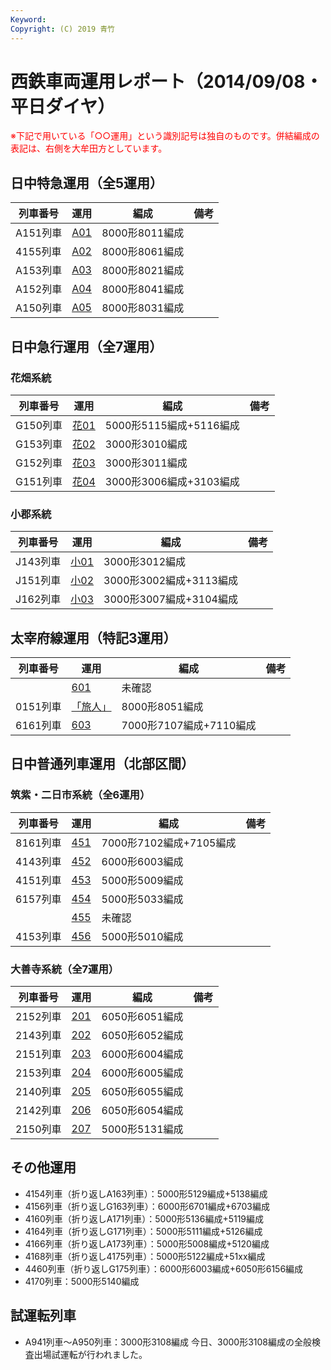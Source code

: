 ```yaml
---
Keyword: 
Copyright: (C) 2019 青竹
---
```


# 西鉄車両運用レポート（2014/09/08・平日ダイヤ）

<span style="color:#FF0000;">※下記で用いている「○○運用」という識別記号は独自のものです。併結編成の表記は、右側を大牟田方としています。</span>

## 日中特急運用（全5運用）

| 列車番号 | 運用 | 編成 | 備考 |
| --- | --- | --- | --- |
| A151列車 | [A01](http://aotake91.yu-nagi.com/railway/nishitetsu/20140322kaisei/unyoulist-weekday.htm#WA01) | 8000形8011編成 |  |
| 4155列車 | [A02](http://aotake91.yu-nagi.com/railway/nishitetsu/20140322kaisei/unyoulist-weekday.htm#WA02) | 8000形8061編成 |  |
| A153列車 | [A03](http://aotake91.yu-nagi.com/railway/nishitetsu/20140322kaisei/unyoulist-weekday.htm#WA03) | 8000形8021編成 |  |
| A152列車 | [A04](http://aotake91.yu-nagi.com/railway/nishitetsu/20140322kaisei/unyoulist-weekday.htm#WA04) | 8000形8041編成 |  |
| A150列車 | [A05](http://aotake91.yu-nagi.com/railway/nishitetsu/20140322kaisei/unyoulist-weekday.htm#WA05) | 8000形8031編成 |  |

## 日中急行運用（全7運用）

### 花畑系統

| 列車番号 | 運用 | 編成 | 備考 |
| --- | --- | --- | --- |
| G150列車 | [花01](http://aotake91.yu-nagi.com/railway/nishitetsu/20140322kaisei/unyoulist-weekday.htm#WG01) | 5000形5115編成+5116編成 |  |
| G153列車 | [花02](http://aotake91.yu-nagi.com/railway/nishitetsu/20140322kaisei/unyoulist-weekday.htm#WG02) | 3000形3010編成 |  |
| G152列車 | [花03](http://aotake91.yu-nagi.com/railway/nishitetsu/20140322kaisei/unyoulist-weekday.htm#WG03) | 3000形3011編成 |  |
| G151列車 | [花04](http://aotake91.yu-nagi.com/railway/nishitetsu/20140322kaisei/unyoulist-weekday.htm#WG04) | 3000形3006編成+3103編成 |  |

### 小郡系統

| 列車番号 | 運用 | 編成 | 備考 |
| --- | --- | --- | --- |
| J143列車 | [小01](http://aotake91.yu-nagi.com/railway/nishitetsu/20140322kaisei/unyoulist-weekday.htm#WJ01) | 3000形3012編成 |  |
| J151列車 | [小02](http://aotake91.yu-nagi.com/railway/nishitetsu/20140322kaisei/unyoulist-weekday.htm#WJ02) | 3000形3002編成+3113編成 |  |
| J162列車 | [小03](http://aotake91.yu-nagi.com/railway/nishitetsu/20140322kaisei/unyoulist-weekday.htm#WJ03) | 3000形3007編成+3104編成 |  |

## 太宰府線運用（特記3運用）

| 列車番号 | 運用 | 編成 | 備考 |
| --- | --- | --- | --- |
|  | [601](http://aotake91.yu-nagi.com/railway/nishitetsu/20140322kaisei/unyoulist-weekday.htm#W601) | 未確認 |  |
| 0151列車 | [「旅人」](http://aotake91.yu-nagi.com/railway/nishitetsu/20140322kaisei/unyoulist-weekday.htm#W602) | 8000形8051編成 |  |
| 6161列車 | [603](http://aotake91.yu-nagi.com/railway/nishitetsu/20140322kaisei/unyoulist-weekday.htm#W603) | 7000形7107編成+7110編成 |  |

## 日中普通列車運用（北部区間）

### 筑紫・二日市系統（全6運用）

| 列車番号 | 運用 | 編成 | 備考 |
| --- | --- | --- | --- |
| 8161列車 | [451](http://aotake91.yu-nagi.com/railway/nishitetsu/20140322kaisei/unyoulist-weekday.htm#W451) | 7000形7102編成+7105編成 |  |
| 4143列車 | [452](http://aotake91.yu-nagi.com/railway/nishitetsu/20140322kaisei/unyoulist-weekday.htm#W452) | 6000形6003編成 |  |
| 4151列車 | [453](http://aotake91.yu-nagi.com/railway/nishitetsu/20140322kaisei/unyoulist-weekday.htm#W453) | 5000形5009編成 |  |
| 6157列車 | [454](http://aotake91.yu-nagi.com/railway/nishitetsu/20140322kaisei/unyoulist-weekday.htm#W454) | 5000形5033編成 |  |
|  | [455](http://aotake91.yu-nagi.com/railway/nishitetsu/20140322kaisei/unyoulist-weekday.htm#W455) | 未確認 |  |
| 4153列車 | [456](http://aotake91.yu-nagi.com/railway/nishitetsu/20140322kaisei/unyoulist-weekday.htm#W456) | 5000形5010編成 |  |

### 大善寺系統（全7運用）

| 列車番号 | 運用 | 編成 | 備考 |
| --- | --- | --- | --- |
| 2152列車 | [201](http://aotake91.yu-nagi.com/railway/nishitetsu/20140322kaisei/unyoulist-weekday.htm#W201) | 6050形6051編成 |  |
| 2143列車 | [202](http://aotake91.yu-nagi.com/railway/nishitetsu/20140322kaisei/unyoulist-weekday.htm#W202) | 6050形6052編成 |  |
| 2151列車 | [203](http://aotake91.yu-nagi.com/railway/nishitetsu/20140322kaisei/unyoulist-weekday.htm#W203) | 6000形6004編成 |  |
| 2153列車 | [204](http://aotake91.yu-nagi.com/railway/nishitetsu/20140322kaisei/unyoulist-weekday.htm#W204) | 6000形6005編成 |  |
| 2140列車 | [205](http://aotake91.yu-nagi.com/railway/nishitetsu/20140322kaisei/unyoulist-weekday.htm#W205) | 6050形6055編成 |  |
| 2142列車 | [206](http://aotake91.yu-nagi.com/railway/nishitetsu/20140322kaisei/unyoulist-weekday.htm#W206) | 6050形6054編成 |  |
| 2150列車 | [207](http://aotake91.yu-nagi.com/railway/nishitetsu/20140322kaisei/unyoulist-weekday.htm#W207) | 5000形5131編成 |  |

## その他運用

* 4154列車（折り返しA163列車）：5000形5129編成+5138編成
* 4156列車（折り返しG163列車）：6000形6701編成+6703編成
* 4160列車（折り返しA171列車）：5000形5136編成+5119編成
* 4164列車（折り返しG171列車）：5000形5111編成+5126編成
* 4166列車（折り返しA173列車）：5000形5008編成+5120編成
* 4168列車（折り返し4175列車）：5000形5122編成+51xx編成
* 4460列車（折り返しG175列車）：6000形6003編成+6050形6156編成
* 4170列車：5000形5140編成

## 試運転列車

* A941列車～A950列車：3000形3108編成 今日、3000形3108編成の全般検査出場試運転が行われました。

